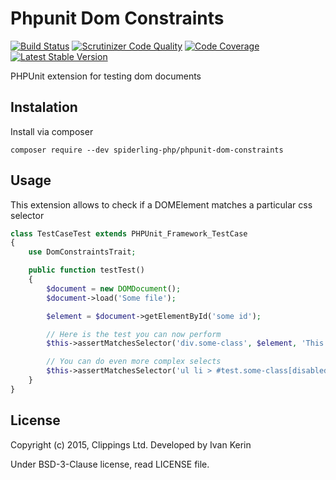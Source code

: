 Phpunit Dom Constraints
=======================

[![Build Status](https://travis-ci.org/spiderling-php/phpunit-dom-constraints.png?branch=master)](https://travis-ci.org/spiderling-php/phpunit-dom-constraints)
[![Scrutinizer Code Quality](https://scrutinizer-ci.com/g/spiderling-php/phpunit-dom-constraints/badges/quality-score.png?b=master)](https://scrutinizer-ci.com/g/spiderling-php/phpunit-dom-constraints/)
[![Code Coverage](https://scrutinizer-ci.com/g/spiderling-php/phpunit-dom-constraints/badges/coverage.png?b=master)](https://scrutinizer-ci.com/g/spiderling-php/phpunit-dom-constraints/)
[![Latest Stable Version](https://poser.pugx.org/spiderling-php/phpunit-dom-constraints/v/stable.png)](https://packagist.org/packages/spiderling-php/phpunit-dom-constraints)

PHPUnit extension for testing dom documents

Instalation
-----------

Install via composer

```
composer require --dev spiderling-php/phpunit-dom-constraints
```

Usage
-----

This extension allows to check if a DOMElement matches a particular css selector

```php
class TestCaseTest extends PHPUnit_Framework_TestCase
{
    use DomConstraintsTrait;

    public function testTest()
    {
        $document = new DOMDocument();
        $document->load('Some file');

        $element = $document->getElementById('some id');

        // Here is the test you can now perform
        $this->assertMatchesSelector('div.some-class', $element, 'This should match');

        // You can do even more complex selects
        $this->assertMatchesSelector('ul li > #test.some-class[disabled]', $element, 'This should match');
    }
}
```

License
-------

Copyright (c) 2015, Clippings Ltd. Developed by Ivan Kerin

Under BSD-3-Clause license, read LICENSE file.

